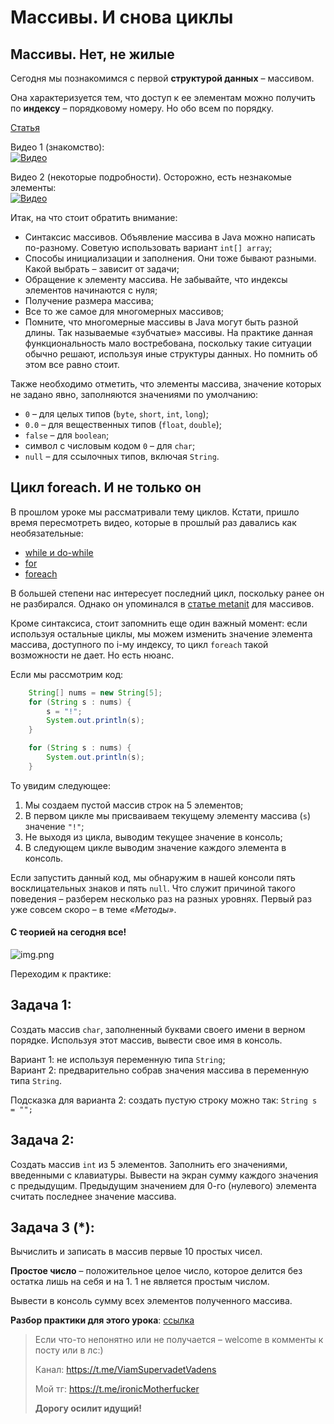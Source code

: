 # Массивы. И снова циклы

## Массивы. Нет, не жилые

Сегодня мы познакомимся с первой **структурой данных** – массивом.

Она характеризуется тем, что доступ к ее элементам можно получить по **индексу** – порядковому номеру. Но обо всем по
порядку.

[Статья](https://metanit.com/java/tutorial/2.4.php)

Видео 1 (знакомство):  
[![Видео](http://img.youtube.com/vi/v7yZ9okDsS4/0.jpg)](https://www.youtube.com/watch?v=v7yZ9okDsS4)

Видео 2 (некоторые подробности). Осторожно, есть незнакомые элементы:  
[![Видео](http://img.youtube.com/vi/i_IiGj65bJM/0.jpg)](https://www.youtube.com/watch?v=i_IiGj65bJM)

Итак, на что стоит обратить внимание:

- Синтаксис массивов. Объявление массива в Java можно написать по-разному. Советую использовать вариант `int[] array`;
- Способы инициализации и заполнения. Они тоже бывают разными. Какой выбрать – зависит от задачи;
- Обращение к элементу массива. Не забывайте, что индексы элементов начинаются с нуля;
- Получение размера массива;
- Все то же самое для многомерных массивов;
- Помните, что многомерные массивы в Java могут быть разной длины. Так называемые «зубчатые» массивы. На практике данная
  функциональность мало востребована, поскольку такие ситуации обычно решают, используя иные структуры данных. Но
  помнить об этом все равно стоит.

Также необходимо отметить, что элементы массива, значение которых не задано явно, заполняются значениями по умолчанию:

- `0` – для целых типов (`byte`, `short`, `int`, `long`);
- `0.0` – для вещественных типов (`float`, `double`);
- `false` – для `boolean`;
- символ с числовым кодом `0` – для `char`;
- `null` – для ссылочных типов, включая `String`.

## Цикл foreach. И не только он

В прошлом уроке мы рассматривали тему циклов. Кстати, пришло время пересмотреть видео, которые в прошлый раз давались
как необязательные:
- [while и do-while](https://www.youtube.com/watch?v=Q2DXFrzYWJs&list=PL786bPIlqEjRDXpAKYbzpdTaOYsWyjtCX&index=41)
- [for](https://www.youtube.com/watch?v=6Vnm9T4NC2k&list=PL786bPIlqEjRDXpAKYbzpdTaOYsWyjtCX&index=42)
- [foreach](https://www.youtube.com/watch?v=hJtlhIm-BEo&list=PL786bPIlqEjRDXpAKYbzpdTaOYsWyjtCX&index=43)

В большей степени нас интересует последний цикл, поскольку ранее он не разбирался. Однако он упоминался в 
[статье metanit](https://metanit.com/java/tutorial/2.4.php) для массивов. 

Кроме синтаксиса, стоит запомнить еще один важный момент: если используя остальные циклы, мы можем изменить значение 
элемента массива, доступного по i-му индексу, то цикл `foreach` такой возможности не дает. Но есть нюанс.

Если мы рассмотрим код:

```java
    String[] nums = new String[5];
    for (String s : nums) {
        s = "!";
        System.out.println(s);
    }

    for (String s : nums) {
        System.out.println(s);
    }
```

То увидим следующее:

1. Мы создаем пустой массив строк на 5 элементов;
2. В первом цикле мы присваиваем текущему элементу массива (`s`) значение `"!"`;
3. Не выходя из цикла, выводим текущее значение в консоль;
4. В следующем цикле выводим значение каждого элемента в консоль.

Если запустить данный код, мы обнаружим в нашей консоли пять восклицательных знаков и пять `null`. Что служит причиной 
такого поведения – разберем несколько раз на разных уровнях. Первый раз уже совсем скоро – в теме _«Методы»_. 

#### С теорией на сегодня все!

![img.png](../../../commonmedia/defaultFooter.jpg)

Переходим к практике:

## Задача 1:

Создать массив `char`, заполненный буквами своего имени в верном порядке. 
Используя этот массив, вывести свое имя в консоль.

Вариант 1: не используя переменную типа `String`;  
Вариант 2: предварительно собрав значения массива в переменную типа `String`.

Подсказка для варианта 2: создать пустую строку можно так: `String s = "";`

## Задача 2:

Создать массив `int` из 5 элементов. Заполнить его значениями, введенными с клавиатуры. Вывести на экран сумму каждого 
значения с предыдущим. Предыдущим значением для 0-го (нулевого) элемента считать последнее значение массива.

## Задача 3 (*):

Вычислить и записать в массив первые 10 простых чисел.

**Простое число** – положительное целое число, которое делится без остатка лишь на себя и на 1. 1 не является простым 
числом.

Вывести в консоль сумму всех элементов полученного массива.

**Разбор практики для этого урока**:
[ссылка](https://github.com/KFalcon2022/practical-tasks/tree/master/src/com/walking/lesson5_arrays)

> Если что-то непонятно или не получается – welcome в комменты к посту или в лс:)
>
> Канал: https://t.me/ViamSupervadetVadens
>
> Мой тг: https://t.me/ironicMotherfucker
>
> **Дорогу осилит идущий!**
